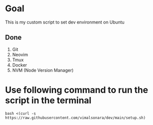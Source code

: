 # Goal
This is my custom script to set dev environment on Ubuntu

## Done
1. Git
2. Neovim
3. Tmux
4. Docker
5. NVM (Node Version Manager)

# Use following command to run the script in the terminal
```
bash <(curl -s https://raw.githubusercontent.com/vimalsonara/dev/main/setup.sh)
```
